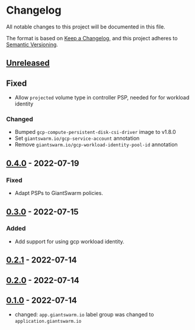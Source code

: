 # Changelog

All notable changes to this project will be documented in this file.

The format is based on [Keep a Changelog](https://keepachangelog.com/en/1.0.0/),
and this project adheres to [Semantic Versioning](https://semver.org/spec/v2.0.0.html).

## [Unreleased]

## Fixed

- Allow `projected` volume type in controller PSP, needed for for workload identity

### Changed

- Bumped `gcp-compute-persistent-disk-csi-driver` image to v1.8.0
- Set `giantswarm.io/gcp-service-account` annotation
- Remove `giantswarm.io/gcp-workload-identity-pool-id` annotation


## [0.4.0] - 2022-07-19

### Fixed

- Adapt PSPs to GiantSwarm policies.

## [0.3.0] - 2022-07-15

### Added

- Add support for using gcp workload identity.

## [0.2.1] - 2022-07-14

## [0.2.0] - 2022-07-14

## [0.1.0] - 2022-07-14

- changed: `app.giantswarm.io` label group was changed to `application.giantswarm.io`

[Unreleased]: https://github.com/giantswarm/gcp-compute-persistent-disk-csi-driver-app/compare/v0.4.0...HEAD
[0.4.0]: https://github.com/giantswarm/gcp-compute-persistent-disk-csi-driver-app/compare/v0.3.0...v0.4.0
[0.3.0]: https://github.com/giantswarm/gcp-compute-persistent-disk-csi-driver-app/compare/v0.2.1...v0.3.0
[0.2.1]: https://github.com/giantswarm/gcp-compute-persistent-disk-csi-driver-app/compare/v0.2.0...v0.2.1
[0.2.0]: https://github.com/giantswarm/gcp-compute-persistent-disk-csi-driver-app/compare/v0.1.0...v0.2.0
[0.1.0]: https://github.com/giantswarm/gcp-compute-persistent-disk-csi-driver-app/releases/tag/v0.1.0
